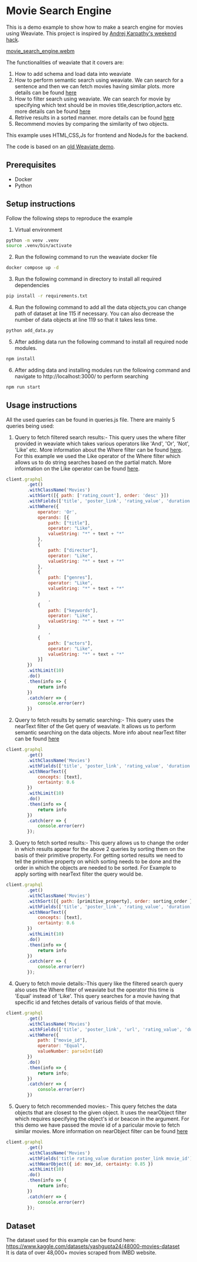 # Movie Search Engine

This is a demo example to show how to make a search engine for movies using Weaviate. This project is inspired by [Andrej Karpathy's weekend hack](https://twitter.com/karpathy/status/1647372603907280896). 

[movie_search_engine.webm](https://user-images.githubusercontent.com/75658681/178302422-247971ad-4c9f-4b8b-8c1c-1f7db267a2a0.webm)

The functionalities of weaviate that it covers are:
1. How to add schema and load data into weaviate
2. How to perform semantic search using weaviate. We can search for a sentence and then we can fetch movies having similar plots. more details can be found [here](https://weaviate.io/developers/weaviate/current/tutorials/how-to-perform-a-semantic-search.html#explore-graphql-function)
3. How to filter search using weaviate. We can search for movie by specifying which text should be in movies title,description,actors etc. more details can be found [here](https://weaviate.io/developers/weaviate/current/graphql-references/filters.html)
4. Retrive results in a sorted manner. more details can be found [here](https://weaviate.io/developers/weaviate/current/graphql-references/get.html#cost-of-sorting--architecture)
5. Recommend movies by comparing the similarity of two objects. 

This example uses HTML,CSS,Js for frontend and NodeJs for the backend. 

The code is based on an [old Weaviate demo](https://github.com/weaviate/weaviate-examples/tree/main/movies-search-engine). 

## Prerequisites
* Docker
* Python

## Setup instructions

Follow the following steps to reproduce the example 
1. Virtual environment
```bash
python -m venv .venv             
source .venv/bin/activate
``` 

2. Run the following command to run the weaviate docker file 
```bash
docker compose up -d
``` 

3. Run the following command in directory to install all required dependencies 
```bash
pip install -r requirements.txt
``` 
4. Run the following command to add all the data objects,you can change path of dataset at line 115 if necessary. You can also decrease the number of data objects at line 119 so that it takes less time.
```bash
python add_data.py
``` 
5. After adding data run the following command to install all required node modules.
```bash
npm install
``` 
6. After adding data and installing modules run the following command and navigate to http://localhost:3000/ to perform searching
```bash
npm run start
``` 

## Usage instructions

All the used queries can be found in queries.js file. There are mainly 5 queries being used:
1. Query to fetch filtered search results:- This query uses the where filter provided in weaviate which takes various operators like 'And', 'Or', 'Not', 'Like' etc. More information about the Where filter can be found [here](https://weaviate.io/developers/weaviate/current/graphql-references/filters.html#where-filter). For this example we used the Like operator  of the Where filter which allows us to do string searches based on the partial match. More information on the Like operator can be found [here](https://weaviate.io/developers/weaviate/current/graphql-references/filters.html#like-operator).
```js
client.graphql
        .get()
        .withClassName('Movies')
        .withSort([{ path: ['rating_count'], order: 'desc' }])
        .withFields(['title', 'poster_link', 'rating_value', 'duration', 'director', 'movie_id'])
        .withWhere({
            operator: 'Or',
            operands: [{
                path: ["title"],
                operator: "Like",
                valueString: "*" + text + "*"
            },
            {
                path: ["director"],
                operator: "Like",
                valueString: "*" + text + "*"
            },
            {
                path: ["genres"],
                operator: "Like",
                valueString: "*" + text + "*"
            }
                ,
            {
                path: ["keywords"],
                operator: "Like",
                valueString: "*" + text + "*"
            }
                ,
            {
                path: ["actors"],
                operator: "Like",
                valueString: "*" + text + "*"
            }]
        })
        .withLimit(10)
        .do()
        .then(info => {
            return info
        })
        .catch(err => {
            console.error(err)
        })
```

2. Query to fetch results by sematic searching:- This query uses the nearText filter of the Get query of weaviate. It allows us to perform semantic searching on the data objects. More info about nearText filter can be found [here](https://weaviate.io/developers/weaviate/current/tutorials/how-to-perform-a-semantic-search.html#neartext-filter)
```js
client.graphql
        .get()
        .withClassName('Movies')
        .withFields(['title', 'poster_link', 'rating_value', 'duration', 'director', 'movie_id'])
        .withNearText({
            concepts: [text],
            certainty: 0.6
        })
        .withLimit(10)
        .do()
        .then(info => {
            return info
        })
        .catch(err => {
            console.error(err)
        });
```

3. Query to fetch sorted results:- This query allows us to change the order in which results appear for the above 2 queries by sorting them on the basis of their primitive property. For getting sorted results we need to tell the primitive property on which sorting needs to be done and the order in which the objects are needed to be sorted. For Example to apply sorting with nearText filter the query would be.
```js
client.graphql
        .get()
        .withClassName('Movies')
        .withSort([{ path: [primitive_property], order: sorting_order }])
        .withFields(['title', 'poster_link', 'rating_value', 'duration', 'director', 'movie_id'])
        .withNearText({
            concepts: [text],
            certainty: 0.6
        })
        .withLimit(10)
        .do()
        .then(info => {
            return info
        })
        .catch(err => {
            console.error(err)
        });
```

4. Query to fetch movie details:-This query like the filtered search query also uses the Where filter of weaviate but the operator this time is 'Equal' instead of 'Like'. This query searches for a movie having that specific id and fetches details of various fields of that movie.
```js
client.graphql
        .get()
        .withClassName('Movies')
        .withFields(['title', 'poster_link', 'url', 'rating_value', 'duration', 'description', 'date_published', 'director', 'actors', 'best_rating', 'worst_rating', 'rating_count', 'genres', 'keywords', 'movie_id', 'review_aurthor', 'review_date', 'review_body', '_additional { id certainty }'])
        .withWhere({
            path: ["movie_id"],
            operator: "Equal",
            valueNumber: parseInt(id)
        })
        .do()
        .then(info => {
            return info;
        })
        .catch(err => {
            console.error(err)
        })
```

5. Query to fetch recommended movies:- This query fetches the data objects that are closest to the given object. It uses the nearObject filter which requires specifying the object's id or beacon in the argument. For this demo we have passed the movie id of a paricular movie to fetch similar movies. More information on nearObject filter can be found [here](https://weaviate.io/developers/weaviate/current/graphql-references/filters.html#nearobject-vector-search-argument)
```js
client.graphql
        .get()
        .withClassName('Movies')
        .withFields('title rating_value duration poster_link movie_id')
        .withNearObject({ id: mov_id, certainty: 0.85 })
        .withLimit(10)
        .do()
        .then(info => {
            return info;
        })
        .catch(err => {
            console.error(err)
        });
```      

## Dataset
The dataset used for this example can be found here: https://www.kaggle.com/datasets/yashgupta24/48000-movies-dataset \
It is data of over 48,000+ movies scraped from IMBD website.